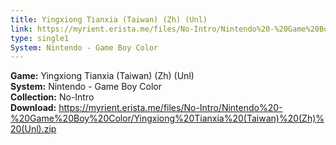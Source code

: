 ```yaml
---
title: Yingxiong Tianxia (Taiwan) (Zh) (Unl)
link: https://myrient.erista.me/files/No-Intro/Nintendo%20-%20Game%20Boy%20Color/Yingxiong%20Tianxia%20(Taiwan)%20(Zh)%20(Unl).zip
type: single1
System: Nintendo - Game Boy Color
---
```

<b>Game:</b> Yingxiong Tianxia (Taiwan) (Zh) (Unl)<br>
<b>System:</b> Nintendo - Game Boy Color<br>
<b>Collection:</b> No-Intro<br>
<b>Download:</b> https://myrient.erista.me/files/No-Intro/Nintendo%20-%20Game%20Boy%20Color/Yingxiong%20Tianxia%20(Taiwan)%20(Zh)%20(Unl).zip